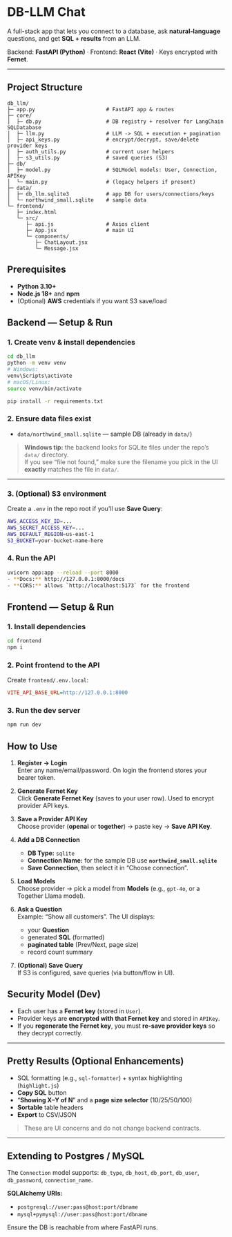 # DB-LLM Chat

A full-stack app that lets you connect to a database, ask **natural-language** questions, and get **SQL + results** from an LLM.

Backend: **FastAPI (Python)** · Frontend: **React (Vite)** · Keys encrypted with **Fernet**.

---
## Project Structure

```text
db_llm/
├─ app.py                       # FastAPI app & routes
├─ core/
│  ├─ db.py                     # DB registry + resolver for LangChain SQLDatabase
│  ├─ llm.py                    # LLM -> SQL + execution + pagination
│  ├─ api_keys.py               # encrypt/decrypt, save/delete provider keys
│  ├─ auth_utils.py             # current user helpers
│  ├─ s3_utils.py               # saved queries (S3)
├─ db/
│  ├─ model.py                  # SQLModel models: User, Connection, APIKey
│  └─ main.py                   # (legacy helpers if present)
├─ data/
│  ├─ db_llm.sqlite3            # app DB for users/connections/keys
│  └─ northwind_small.sqlite    # sample data
└─ frontend/
   ├─ index.html
   └─ src/
      ├─ api.js                 # Axios client
      ├─ App.jsx                # main UI
      └─ components/
         ├─ ChatLayout.jsx
         └─ Message.jsx
```
## Prerequisites

- **Python 3.10+**
- **Node.js 18+** and **npm**
- (Optional) **AWS** credentials if you want S3 save/load

## Backend — Setup & Run

### 1. Create venv & install dependencies

```bash
cd db_llm
python -m venv venv
# Windows:
venv\Scripts\activate
# macOS/Linux:
source venv/bin/activate

pip install -r requirements.txt

```
### 2. Ensure data files exist

- `data/northwind_small.sqlite` — sample DB (already in `data/`)

> **Windows tip:** the backend looks for SQLite files under the repo’s `data/` directory.  
> If you see “file not found,” make sure the filename you pick in the UI **exactly** matches the file in `data/`.
---
### 3. (Optional) S3 environment

Create a `.env` in the repo root if you’ll use **Save Query**:

```bash
AWS_ACCESS_KEY_ID=...
AWS_SECRET_ACCESS_KEY=...
AWS_DEFAULT_REGION=us-east-1
S3_BUCKET=your-bucket-name-here
```
### 4. Run the API

```bash
uvicorn app:app --reload --port 8000
- **Docs:** http://127.0.0.1:8000/docs  
- **CORS:** allows `http://localhost:5173` for the frontend
```
## Frontend — Setup & Run

### 1. Install dependencies
```bash
cd frontend
npm i
```
### 2. Point frontend to the API

Create `frontend/.env.local`:

```ini
VITE_API_BASE_URL=http://127.0.0.1:8000
```
### 3. Run the dev server

```bash
npm run dev
```
## How to Use

1) **Register → Login**  
   Enter any name/email/password. On login the frontend stores your bearer token.

2) **Generate Fernet Key**  
   Click **Generate Fernet Key** (saves to your user row). Used to encrypt provider API keys.

3) **Save a Provider API Key**  
   Choose provider (**openai** or **together**) → paste key → **Save API Key**.

4) **Add a DB Connection**
   - **DB Type:** `sqlite`  
   - **Connection Name:** for the sample DB use **`northwind_small.sqlite`**  
   - **Save Connection**, then select it in “Choose connection”.

5) **Load Models**  
   Choose provider → pick a model from **Models** (e.g., `gpt-4o`, or a Together Llama model).

6) **Ask a Question**  
   Example: “Show all customers”. The UI displays:
   - your **Question**
   - generated **SQL** (formatted)
   - **paginated table** (Prev/Next, page size)
   - record count summary

7) **(Optional) Save Query**  
   If S3 is configured, save queries (via button/flow in UI).

## Security Model (Dev)

- Each user has a **Fernet key** (stored in `User`).
- Provider keys are **encrypted with that Fernet key** and stored in `APIKey`.
- If you **regenerate the Fernet key**, you must **re-save provider keys** so they decrypt correctly.
---
## Pretty Results (Optional Enhancements)

- SQL formatting (e.g., `sql-formatter`) + syntax highlighting (`highlight.js`)
- **Copy SQL** button
- “**Showing X–Y of N**” and a **page size selector** (10/25/50/100)
- **Sortable** table headers
- **Export** to CSV/JSON

> These are UI concerns and do not change backend contracts.
---
## Extending to Postgres / MySQL

The `Connection` model supports:
`db_type`, `db_host`, `db_port`, `db_user`, `db_password`, `connection_name`.

**SQLAlchemy URIs:**
- `postgresql://user:pass@host:port/dbname`
- `mysql+pymysql://user:pass@host:port/dbname`

Ensure the DB is reachable from where FastAPI runs.
